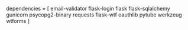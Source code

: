 
dependencies = [
email-validator
flask-login
flask
flask-sqlalchemy
gunicorn
psycopg2-binary
requests
flask-wtf
oauthlib
pytube
werkzeug
wtforms
]
